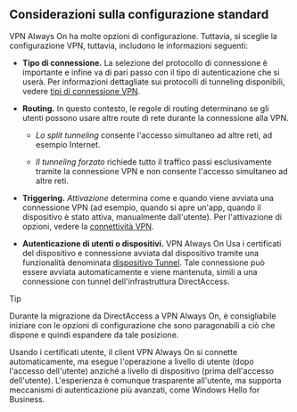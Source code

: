 ## <a name="standard-configuration-considerations"></a>Considerazioni sulla configurazione standard

VPN Always On ha molte opzioni di configurazione. Tuttavia, si sceglie la configurazione VPN, tuttavia, includono le informazioni seguenti:

-   **Tipo di connessione.** La selezione del protocollo di connessione è importante e infine va di pari passo con il tipo di autenticazione che si userà. Per informazioni dettagliate sui protocolli di tunneling disponibili, vedere [tipi di connessione VPN](https://docs.microsoft.com/windows/access-protection/vpn/vpn-connection-type).

-   **Routing.** In questo contesto, le regole di routing determinano se gli utenti possono usare altre route di rete durante la connessione alla VPN.

    -   _Lo split tunneling_ consente l'accesso simultaneo ad altre reti, ad esempio Internet.

    -   _Il tunneling forzato_ richiede tutto il traffico passi esclusivamente tramite la connessione VPN e non consente l'accesso simultaneo ad altre reti.

-   **Triggering.** _Attivazione_ determina come e quando viene avviata una connessione VPN (ad esempio, quando si apre un'app, quando il dispositivo è stato attiva, manualmente dall'utente). Per l'attivazione di opzioni, vedere la [connettività VPN](#vpn-connectivity).

-   **Autenticazione di utenti o dispositivi.** VPN Always On Usa i certificati del dispositivo e connessione avviata dal dispositivo tramite una funzionalità denominata [dispositivo Tunnel](https://docs.microsoft.com/windows-server/remote/remote-access/vpn/vpn-device-tunnel-config). Tale connessione può essere avviata automaticamente e viene mantenuta, simili a una connessione con tunnel dell'infrastruttura DirectAccess.

>[!TIP]
>Durante la migrazione da DirectAccess a VPN Always On, è consigliabile iniziare con le opzioni di configurazione che sono paragonabili a ciò che dispone e quindi espandere da tale posizione.

Usando i certificati utente, il client VPN Always On si connette automaticamente, ma esegue l'operazione a livello di utente (dopo l'accesso dell'utente) anziché a livello di dispositivo (prima dell'accesso dell'utente). L'esperienza è comunque trasparente all'utente, ma supporta meccanismi di autenticazione più avanzati, come Windows Hello for Business.